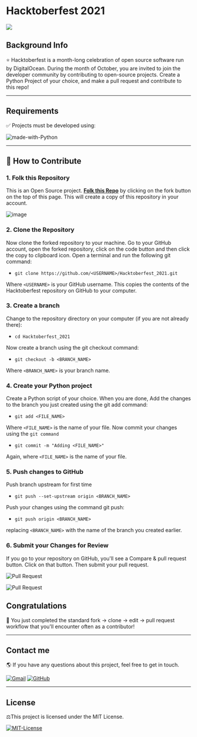 # Hacktoberfest 2021

<img src="https://hacktoberfest.digitalocean.com/_nuxt/img/logo-hacktoberfest-full.f42e3b1.svg">


## Background Info 
⭐ Hacktoberfest is a month-long celebration of open source software run by DigitalOcean. During the month of October, you are invited to join the developer community by contributing to open-source projects. Create a Python Project of your choice, and make a pull request and contribute to this repo!


---

## Requirements
✅ Projects must be developed using:

![made-with-Python](https://img.shields.io/badge/3.0+-blue?&labelColor=black&label=Python&logo=python&logoColor=white)



---
## 🤝 How to Contribute

### 1. Folk this Repository
 
This is an Open Source project. [**Folk this Repo**](https://github.com/seraph776/Hacktoberfest_2021) by clicking on the fork button on the top of this page. This will create a copy of this repository in your account.

![image](https://user-images.githubusercontent.com/72005563/136485200-6c19b2a8-1164-43c4-9b86-e633dd3b805d.png)


### 2. Clone the Repository

Now clone the forked repository to your machine. Go to your GitHub account, open the forked repository, click on the code button and then click the copy to clipboard icon.
Open a terminal and run the following git command:

- `git clone https://github.com/<USERNAME>/Hacktoberfest_2021.git`

Where `<USERNAME>` is your GitHub username. This copies the contents of the Hacktoberfest repository on GitHub to your computer.

### 3. Create a branch
Change to the repository directory on your computer (if you are not already there):

- `cd Hacktoberfest_2021`

Now create a branch using the git checkout command:
- `git checkout -b <BRANCH_NAME>`

Where `<BRANCH_NAME>` is your branch name.


### 4. Create your Python project
Create a Python script of your choice. When you are done, Add the changes to the branch you just created using the git add command:
- `git add <FILE_NAME>`

Where `<FILE_NAME>` is the name of your file.
Now commit your changes using the `git command`
- `git commit -m "Adding <FILE_NAME>"`

Again, where `<FILE_NAME>` is the name of your file.


### 5. Push changes to GitHub 
Push branch upstream for first time
- `git push --set-upstream origin <BRANCH_NAME>`

Push your changes using the command git push:

- `git push origin <BRANCH_NAME>`
 
replacing `<BRANCH_NAME>` with the name of the branch you created earlier.

### 6. Submit your Changes for Review
If you go to your repository on GitHub, you'll see a Compare & pull request button. Click on that button. Then submit your pull request.

![Pull Request](https://user-images.githubusercontent.com/72005563/136486518-f0b426d8-20ce-4a50-9651-83f9959dfc9a.jpg)

![Pull Request](https://user-images.githubusercontent.com/72005563/136486568-8c0cdcd0-c26d-4c48-9def-0b56da4db1f1.jpg)




## Congratulations 
🥳 You just completed the standard fork -> clone -> edit -> pull request workflow that you'll encounter often as a contributor!


---


## Contact me 
🌎 If you have any questions about this project, feel free to get in touch.


[![Gmail](https://img.shields.io/badge/-blue?&labelColor=black&label=Gmail&logo=gmail&logoColor=white)](mailto:seraph776)
[![GitHub](https://img.shields.io/badge/-blue?&labelColor=black&label=GitHub&logo=github&logoColor=white)](https://github.com/seraph776) 


---
## License  
⚖️This project is licensed under the MIT License.

[![MIT-License](https://img.shields.io/badge/License-blue?&labelColor=black&label=MIT&logo=docusign&logoColor=white)](https://raw.githubusercontent.com/seraph776/PROJECTNAME/main/LICENSE)
